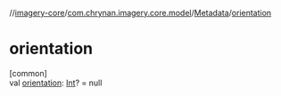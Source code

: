 //[imagery-core](../../../index.md)/[com.chrynan.imagery.core.model](../index.md)/[Metadata](index.md)/[orientation](orientation.md)

# orientation

[common]\
val [orientation](orientation.md): [Int](https://kotlinlang.org/api/latest/jvm/stdlib/kotlin/-int/index.html)? = null

